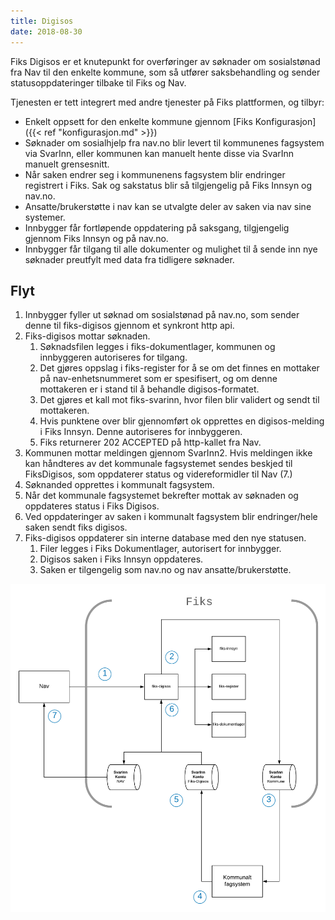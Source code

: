 ```yaml
---
title: Digisos
date: 2018-08-30 
---
```


Fiks Digisos er et knutepunkt for overføringer av søknader om sosialstønad fra Nav til den enkelte kommune, som så utfører saksbehandling og sender statusoppdateringer tilbake til Fiks og Nav.

Tjenesten er tett integrert med andre tjenester på Fiks plattformen, og tilbyr:

* Enkelt oppsett for den enkelte kommune gjennom [Fiks Konfigurasjon]({{< ref "konfigurasjon.md" >}}) 
* Søknader om sosialhjelp fra nav.no blir levert til kommunenes fagsystem via SvarInn, eller kommunen kan manuelt hente disse via SvarInn manuelt grensesnitt.
* Når saken endrer seg i kommunenens fagsystem blir endringer registrert i Fiks. Sak og sakstatus blir så tilgjengelig på Fiks Innsyn og nav.no.
* Ansatte/brukerstøtte i nav kan se utvalgte deler av saken via nav sine systemer.
* Innbygger får fortløpende oppdatering på saksgang, tilgjengelig gjennom Fiks Innsyn og på nav.no.
* Innbygger får tilgang til alle dokumenter og mulighet til å sende inn nye søknader preutfylt med data fra tidligere søknader.


  
## Flyt

1. Innbygger fyller ut søknad om sosialstønad på nav.no, som sender denne til fiks-digisos gjennom et synkront http api.
2. Fiks-digisos mottar søknaden.
    1. Søknadsfilen legges i fiks-dokumentlager, kommunen og innbyggeren autoriseres for tilgang.
    2. Det gjøres oppslag i fiks-register for å se om det finnes en mottaker på nav-enhetsnummeret som er spesifisert, og om denne mottakeren er i stand til å behandle digisos-formatet.
    3. Det gjøres et kall mot fiks-svarinn, hvor filen blir validert og sendt til mottakeren.
    4. Hvis punktene over blir gjennomført ok opprettes en digisos-melding i Fiks Innsyn. Denne autoriseres for innbyggeren.
    5. Fiks returnerer 202 ACCEPTED på http-kallet fra Nav.
3. Kommunen mottar meldingen gjennom SvarInn2. Hvis meldingen ikke kan håndteres av det kommunale fagsystemet sendes beskjed til FiksDigisos, som oppdaterer status og videreformidler til Nav (7.)
4. Søknanded opprettes i kommunalt fagsystem.
5. Når det kommunale fagsystemet bekrefter mottak av søknaden og oppdateres status i Fiks Digisos.
6. Ved oppdateringer av saken i kommunalt fagsystem blir endringer/hele saken sendt fiks digisos.
6. Fiks-digisos oppdaterer sin interne database med den nye statusen. 
    1. Filer legges i Fiks Dokumentlager, autorisert for innbygger.
    2. Digisos saken i Fiks Innsyn oppdateres.
    3. Saken er tilgengelig som nav.no og nav ansatte/brukerstøtte.
    
![fiks_digisos](/images/fiks_digisos.png "Fiks Digisos")
